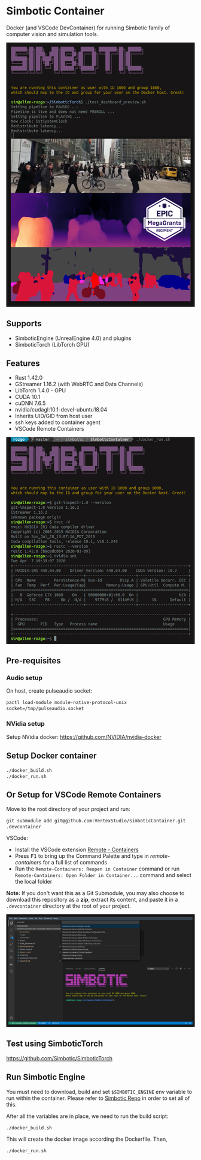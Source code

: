 # Simbotic Container
Docker (and VSCode DevContainer) for running Simbotic family of computer vision and simulation tools.

![](images/test.png)

## Supports
- SimboticEngine (UnrealEngine 4.0) and plugins
- SimboticTorch (LibTorch GPU)

## Features
- Rust 1.42.0
- GStreamer 1.16.2 (with WebRTC and Data Channels)
- LibTorch 1.4.0 - GPU
- CUDA 10.1
- cuDNN 7.6.5
- nvidia/cudagl:10.1-devel-ubuntu18.04
- Inherits UID/GID from host user
- ssh keys added to container agent
- VSCode Remote Containers

![](images/features.png)

## Pre-requisites

### Audio setup
On host, create pulseaudio socket:

```
pactl load-module module-native-protocol-unix socket=/tmp/pulseaudio.socket
```

### NVidia setup

Setup NVidia docker:
https://github.com/NVIDIA/nvidia-docker

## Setup Docker container
```
./docker_build.sh
./docker_run.sh
```

## Or Setup for VSCode Remote Containers

Move to the root directory of your project and run:
```
git submodule add git@github.com:VertexStudio/SimboticContainer.git .devcontainer
```

VSCode:
- Install the VSCode extension [Remote - Containers](https://marketplace.visualstudio.com/items?itemName=ms-vscode-remote.remote-containers)
- Press <kbd>F1</kbd> to bring up the Command Palette and type in *remote-containers* for a full list of commands
- Run the `Remote-Containers: Reopen in Container` command or run `Remote-Containers: Open Folder in Container...` command and select the local folder

**Note:** If you don't want this as a Git Submodule, you may also choose to download this repository as a **zip**, extract its content, and paste it in a `.devcontainer` directory at the root of your project.

![](images/devcontainer.png)

## Test using SimboticTorch
https://github.com/Simbotic/SimboticTorch


## Run Simbotic Engine

You must need to download, build and set `$SIMBOTIC_ENGINE` env variable to run within the container. Please refer to [Simbotic Repo](https://github.com/Simbotic/SimboticEngine) in order to set all of this.

After all the variables are in place, we need to run the build script:

```
./docker_build.sh
```
This will create the docker image according the Dockerfile. Then, 

```
./docker_run.sh
```